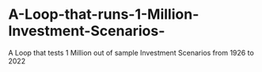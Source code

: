 # A-Loop-that-runs-1-Million-Investment-Scenarios-
A Loop that tests 1 Million out of sample Investment Scenarios from 1926 to 2022 
